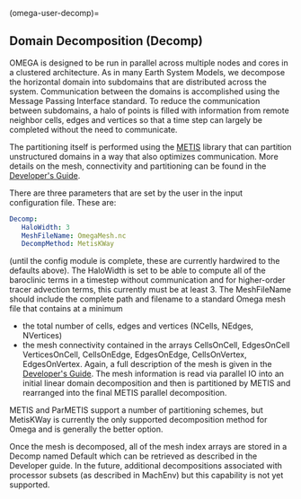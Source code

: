 (omega-user-decomp)=

## Domain Decomposition (Decomp)

OMEGA is designed to be run in parallel across multiple nodes and cores
in a clustered architecture. As in many Earth System Models, we decompose
the horizontal domain into subdomains that are distributed across the
system. Communication between the domains is accomplished using the
Message Passing Interface standard. To reduce the communication between
subdomains, a halo of points is filled with information from remote neighbor
cells, edges and vertices so that a time step can largely be completed
without the need to communicate.

The partitioning itself is performed using the
[METIS](http://glaros.dtc.umn.edu/gkhome/metis/metis/overview) library that
can partition unstructured domains in a way that also optimizes communication.
More details on the mesh, connectivity and partitioning can be found in
the [Developer's Guide](#omega-dev-decomp).

There are three parameters that are set by the user in the input configuration
file. These are:
```yaml
Decomp:
   HaloWidth: 3
   MeshFileName: OmegaMesh.nc
   DecompMethod: MetisKWay
```
(until the config module is complete, these are currently hardwired to
the defaults above). The HaloWidth is set to be able to compute all of the
baroclinic terms in a timestep without communication and for higher-order
tracer advection terms, this currently must be at least 3. The MeshFileName
should include the complete path and filename to a standard Omega mesh file
that contains at a minimum
  - the total number of cells, edges and vertices (NCells, NEdges, NVertices)
  - the mesh connectivity contained in the arrays CellsOnCell, EdgesOnCell
    VerticesOnCell, CellsOnEdge, EdgesOnEdge, CellsOnVertex, EdgesOnVertex.
Again, a full description of the mesh is given in the
[Developer's Guide](#omega-dev-decomp).
The mesh information is read via parallel IO into an initial linear domain
decomposition and then is partitioned by METIS and rearranged into the
final METIS parallel decomposition.

METIS and ParMETIS support a number of partitioning schemes, but MetisKWay
is currently the only supported decomposition method for Omega and is
generally the better option.

Once the mesh is decomposed, all of the mesh index arrays are stored in
a Decomp named Default which can be retrieved as described in the
Developer guide. In the future, additional decompositions associated
with processor subsets (as described in MachEnv) but this capability is
not yet supported.

